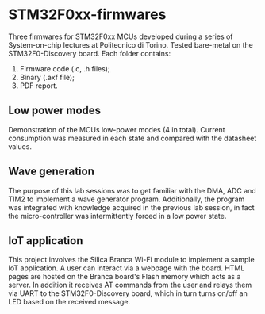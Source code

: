 # STM32F0xx-firmwares
Three firmwares for STM32F0xx MCUs developed during a series of System-on-chip lectures at Politecnico di Torino. Tested bare-metal on the STM32F0-Discovery board.
Each folder contains:
1. Firmware code (.c, .h files);
2. Binary (.axf file);
3. PDF report.

## Low power modes
Demonstration of the MCUs low-power modes (4 in total). Current consumption was measured in each state and compared with the datasheet values.

## Wave generation
The purpose of this lab sessions was to get familiar with the DMA, ADC and TIM2 to implement a wave generator program. Additionally, the program was integrated with knowledge acquired in the previous lab session, in fact the micro-controller was intermittently forced in a low power state.

## IoT application
This project involves the Silica Branca Wi-Fi module to implement a sample IoT application. 
A user can interact via a webpage with the board. HTML pages are hosted on the Branca board's Flash memory which acts as a server. In addition it receives AT commands from the user and relays them via UART to the STM32F0-Discovery board, which in turn turns on/off an LED based on the received message.

